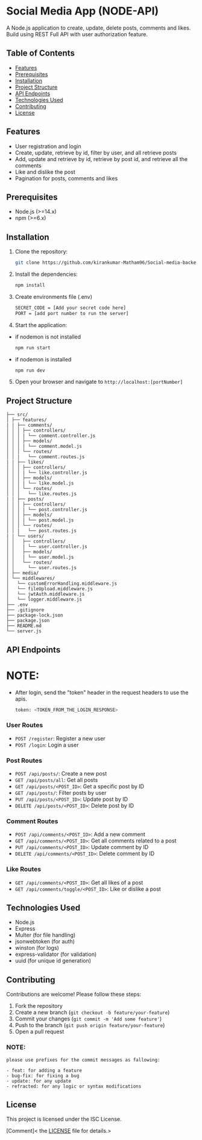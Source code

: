 # Social Media App (NODE-API)

A Node.js application to create, update, delete posts, comments and likes. Build using REST Full API with user authorization feature.

## Table of Contents

- [Features](#features)
- [Prerequisites](#prerequisites)
- [Installation](#installation)
- [Project Structure](#project-structure)
- [API Endpoints](#api-endpoints)
- [Technologies Used](#technologies-used)
- [Contributing](#contributing)
- [License](#license)

## Features

- User registration and login
- Create, update, retrieve by id, filter by user, and all retrieve posts
- Add, update and retrieve by id, retrieve by post id, and retrieve all the comments
- Like and dislike the post
- Pagination for posts, comments and likes

## Prerequisites

- Node.js (>=14.x)
- npm (>=6.x)

## Installation

1. Clone the repository:

   ```bash
   git clone https://github.com/kirankumar-Matham96/Social-media-backend-api.git
   ```

2. Install the dependencies:

   ```bash
   npm install
   ```

3. Create environments file (.env)

   ```bash
   SECRET_CODE = [Add your secret code here]
   PORT = [add port number to run the server]
   ```

4. Start the application:

- if nodemon is not installed

  ```bash
  npm run start
  ```

- if nodemon is installed

  ```bash
  npm run dev
  ```

5. Open your browser and navigate to `http://localhost:[portNumber]`

## Project Structure

```
├── src/
│ ├── features/
| | ├── comments/
│ │ │ ├── controllers/
│ │ │ | └── comment.controller.js
│ │ │ ├── models/
│ │ │ | └── comment.model.js
│ │ │ └── routes/
│ │ |   └── comment.routes.js
| | ├── likes/
│ │ │ ├── controllers/
│ │ │ | └── like.controller.js
│ │ │ ├── models/
│ │ │ | └── like.model.js
│ │ │ └── routes/
│ │ │   └── like.routes.js
| | ├── posts/
│ │ │ ├── controllers/
│ │ │ | └── post.controller.js
│ │ │ ├── models/
│ │ │ | └── post.model.js
│ │ │ └── routes/
│ │ |   └── post.routes.js
| | └── users/
│ │   ├── controllers/
│ │   | └── user.controller.js
│ │   ├── models/
│ │   | └── user.model.js
│ │   └── routes/
│ │     └── user.routes.js
│ ├── media/
│ └── middlewares/
│   └── customErrorHandling.middleware.js
│   └── fileUpload.middleware.js
│   └── jwtAuth.middleware.js
│   └── logger.middleware.js
├── .env
├── .gitignore
├── package-lock.json
├── package.json
├── README.md
└── server.js
```

## API Endpoints

# NOTE:

- After login, send the "token" header in the request headers to use the apis.
  ```bash
  token: <TOKEN_FROM_THE_LOGIN_RESPONSE>
  ```

### User Routes

- `POST /register`: Register a new user
- `POST /login`: Login a user

### Post Routes

- `POST /api/posts/`: Create a new post
- `GET /api/posts/all`: Get all posts
- `GET /api/posts/<POST_ID>`: Get a specific post by ID
- `GET /api/posts/`: Filter posts by user
- `PUT /api/posts/<POST_ID>`: Update post by ID
- `DELETE /api/posts/<POST_ID>`: Delete post by ID

### Comment Routes

- `POST /api/comments/<POST_ID>`: Add a new comment
- `GET /api/comments/<POST_ID>`: Get all comments related to a post
- `PUT /api/comments/<POST_ID>`: Update comment by ID
- `DELETE /api/comments/<POST_ID>`: Delete comment by ID

### Like Routes

- `GET /api/comments/<POST_ID>`: Get all likes of a post
- `GET /api/comments/toggle/<POST_ID>`: Like or dislike a post

## Technologies Used

- Node.js
- Express
- Multer (for file handling)
- jsonwebtoken (for auth)
- winston (for logs)
- express-validator (for validation)
- uuid (for unique id generation)

## Contributing

Contributions are welcome! Please follow these steps:

1. Fork the repository
2. Create a new branch (`git checkout -b feature/your-feature`)
3. Commit your changes (`git commit -m 'Add some feature'`)
4. Push to the branch (`git push origin feature/your-feature`)
5. Open a pull request

### NOTE:

    please use prefixes for the commit messages as fallowing:

    - feat: for adding a feature
    - bug-fix: for fixing a bug
    - update: for any update
    - refracted: for any logic or syntax modifications

## License

This project is licensed under the ISC License.

[Comment]< the [LICENSE](LICENSE) file for details.>
